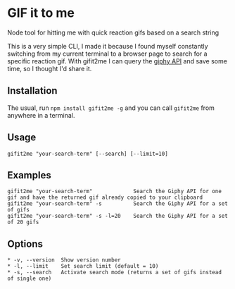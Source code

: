 # GIF it to me
Node tool for hitting me with quick reaction gifs based on a search string

This is a very simple CLI, I made it because I found myself constantly switching from my current terminal to a browser page to search for a specific reaction gif. With gifit2me I can query the [giphy API](https://api.giphy.com/) and save some time, so I thought I'd share it.

## Installation

The usual, run ``npm install gifit2me -g`` and you can call ``gifit2me`` from anywhere in a terminal.

## Usage

    gifit2me "your-search-term" [--search] [--limit=10]

## Examples

    gifit2me "your-search-term"             Search the Giphy API for one gif and have the returned gif already copied to your clipboard
    gifit2me "your-search-term" -s          Search the Giphy API for a set of gifs
    gifit2me "your-search-term" -s -l=20    Search the Giphy API for a set of 20 gifs

## Options

    * -v, --version  Show version number
    * -l, --limit    Set search limit (default = 10)
    * -s, --search   Activate search mode (returns a set of gifs instead of single one)
